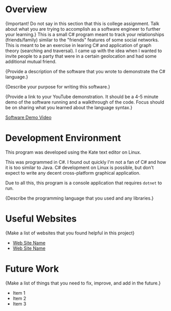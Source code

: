 # Overview

{Important! Do not say in this section that this is college assignment. Talk about what you are trying to accomplish as a software engineer to further your learning.}
This is a small C# program meant to track your relationships (friends/family) similar to the "friends" features of some social networks.
This is meant to be an exercise in learing C# and application of graph theory (searching and traversal).
I came up with the idea when I wanted to invite people to a party that were in a certain geolocation and had some additional mutual friend.

{Provide a description of the software that you wrote to demonstrate the C# language.}

{Describe your purpose for writing this software.}

{Provide a link to your YouTube demonstration. It should be a 4-5 minute demo of the software running and a walkthrough of the code. Focus should be on sharing what you learned about the language syntax.}

[Software Demo Video](http://youtube.link.goes.here)

# Development Environment

This program was developed using the Kate text editor on Linux.

This was programmed in C#. I found out quickly I'm not a fan of C# and how it is too similar to Java.
C# development on Linux is possible, but don't expect to write any decent cross-platform graphical application.

Due to all this, this program is a console application that requires `dotnet` to run.

{Describe the programming language that you used and any libraries.}

# Useful Websites

{Make a list of websites that you found helpful in this project}

- [Web Site Name](http://url.link.goes.here)
- [Web Site Name](http://url.link.goes.here)

# Future Work

{Make a list of things that you need to fix, improve, and add in the future.}

- Item 1
- Item 2
- Item 3

